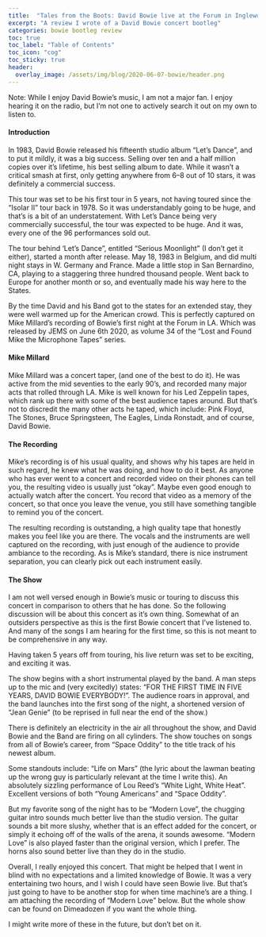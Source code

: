 ```yaml
---
title:  "Tales from the Boots: David Bowie live at the Forum in Inglewood, CA — August 14, 1983"
excerpt: "A review I wrote of a David Bowie concert bootleg"
categories: bowie bootleg review
toc: true
toc_label: "Table of Contents"
toc_icon: "cog"
toc_sticky: true
header:
  overlay_image: /assets/img/blog/2020-06-07-bowie/header.png
---
```


Note: While I enjoy David Bowie’s music, I am not a major fan. I enjoy hearing it on the radio, but I’m not one to actively search it out on my own to listen to.

#### Introduction

In 1983, David Bowie released his fifteenth studio album “Let’s Dance”, and to put it mildly, it was a big success. Selling over ten and a half million copies over it’s lifetime, his best selling album to date. While it wasn’t a critical smash at first, only getting anywhere from 6–8 out of 10 stars, it was definitely a commercial success.

This tour was set to be his first tour in 5 years, not having toured since the “Isolar II” tour back in 1978. So it was understandably going to be huge, and that’s is a bit of an understatement. With Let’s Dance being very commercially successful, the tour was expected to be huge. And it was, every one of the 96 performances sold out.

The tour behind ‘Let’s Dance”, entitled “Serious Moonlight” (I don’t get it either), started a month after release. May 18, 1983 in Belgium, and did multi night stays in W. Germany and France. Made a little stop in San Bernardino, CA, playing to a staggering three hundred thousand people. Went back to Europe for another month or so, and eventually made his way here to the States.

By the time David and his Band got to the states for an extended stay, they were well warmed up for the American crowd. This is perfectly captured on Mike Millard’s recording of Bowie’s first night at the Forum in LA. Which was released by JEMS on June 6th 2020, as volume 34 of the “Lost and Found Mike the Microphone Tapes” series.

#### Mike Millard

Mike Millard was a concert taper, (and one of the best to do it). He was active from the mid seventies to the early 90’s, and recorded many major acts that rolled through LA. Mike is well known for his Led Zeppelin tapes, which rank up there with some of the best audience tapes around. But that’s not to discredit the many other acts he taped, which include: Pink Floyd, The Stones, Bruce Springsteen, The Eagles, Linda Ronstadt, and of course, David Bowie.

#### The Recording

Mike’s recording is of his usual quality, and shows why his tapes are held in such regard, he knew what he was doing, and how to do it best. As anyone who has ever went to a concert and recorded video on their phones can tell you, the resulting video is usually just “okay”. Maybe even good enough to actually watch after the concert. You record that video as a memory of the concert, so that once you leave the venue, you still have something tangible to remind you of the concert.

The resulting recording is outstanding, a high quality tape that honestly makes you feel like you are there. The vocals and the instruments are well captured on the recording, with just enough of the audience to provide ambiance to the recording. As is Mike’s standard, there is nice instrument separation, you can clearly pick out each instrument easily.

#### The Show

I am not well versed enough in Bowie’s music or touring to discuss this concert in comparison to others that he has done. So the following discussion will be about this concert as it’s own thing. Somewhat of an outsiders perspective as this is the first Bowie concert that I’ve listened to. And many of the songs I am hearing for the first time, so this is not meant to be comprehensive in any way.

Having taken 5 years off from touring, his live return was set to be exciting, and exciting it was.

The show begins with a short instrumental played by the band. A man steps up to the mic and (very excitedly) states: “FOR THE FIRST TIME IN FIVE YEARS, DAVID BOWIE EVERYBODY!”. The audience roars in approval, and the band launches into the first song of the night, a shortened version of “Jean Genie” (to be reprised in full near the end of the show.)

There is definitely an electricity in the air all throughout the show, and David Bowie and the Band are firing on all cylinders. The show touches on songs from all of Bowie’s career, from “Space Oddity” to the title track of his newest album.

Some standouts include: “Life on Mars” (the lyric about the lawman beating up the wrong guy is particularly relevant at the time I write this). An absolutely sizzling performance of Lou Reed’s “White Light, White Heat”. Excellent versions of both “Young Americans” and “Space Oddity”.

But my favorite song of the night has to be “Modern Love”, the chugging guitar intro sounds much better live than the studio version. The guitar sounds a bit more slushy, whether that is an effect added for the concert, or simply it echoing off of the walls of the arena, it sounds awesome. “Modern Love” is also played faster than the original version, which I prefer. The horns also sound better live than they do in the studio.

Overall, I really enjoyed this concert. That might be helped that I went in blind with no expectations and a limited knowledge of Bowie. It was a very entertaining two hours, and I wish I could have seen Bowie live. But that’s just going to have to be another stop for when time machine’s are a thing. I am attaching the recording of “Modern Love” below. But the whole show can be found on Dimeadozen if you want the whole thing.

I might write more of these in the future, but don’t bet on it.
